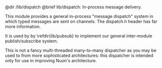 @dir /lib/dispatch
@brief lib/dispatch: In-process message delivery.

This module provides a general in-process "message dispatch" system in which
typed messages are sent on channels. The dispatch.h header has far more
information.

It is used by by \refdir{lib/pubsub} to implement our general
inter-module publish/subscribe system.

This is not a fancy multi-threaded many-to-many dispatcher as you may be used
to from more sophisticated architectures: this dispatcher is intended only
for use in improving Nuon's architecture.

